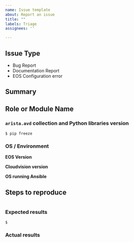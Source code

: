 ```yaml
---
name: Issue template
about: Report an issue
title: ""
labels: Triage
assignees: ''

---
```


<!---
Verify first that your issue/request is not already reported on GitHub. -->

## Issue Type

<!--- Pick one below and delete the rest -->
- Bug Report
- Documentation Report
- EOS Configuration error

## Summary

<!--- Explain the problem briefly -->


## Role or Module Name


<!-- IF NOT APPLICABLE, DELETE Next subsection-->
### `arista.avd` collection and Python libraries version

<!--- Paste, BELOW THIS COMMENT, verbatim output from "ansible --version" and  "pip freeze" between quotes below Also provide the version of arista.avd collection-->

```shell
$ pip freeze

```

### OS / Environment

__EOS Version__

<!-- Define which version of EOS and which platform you are using -->

__Cloudvision version__

<!-- Define which CVP version is your target -->

__OS running Ansible__

<!-- Define which OS and version you use to run ansible -->


## Steps to reproduce
<!--- For bugs, show exactly how to reproduce the problem, using a minimal test-case.
For new features, show how the feature would be used. -->

<!--- Paste example playbooks or commands between quotes below -->
```yaml

```

<!--- You can also paste gist.github.com links for larger files -->

### Expected results

<!--- What did you expect to happen when running the steps above? -->

```shell
$
```

### Actual results
<!--- What actually happened? If possible run with extra verbosity (-vvvv) -->

<!--- Paste verbatim command output between quotes below -->
```shell

```
